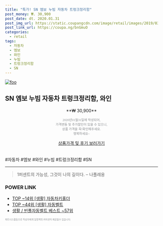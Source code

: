 ```yaml
--- 
title: "특가! SN 엠보 누빔 자동차 트렁크정리함" 
post_money: ₩. 30,900 
post_date: dt. 2020.01.31 
post_img_url: https://static.coupangcdn.com/image/retail/images/2019/03/28/19/4/6049823f-f59f-44ab-961e-5c0ae6932052.jpg 
post_link_url: https://coupa.ng/bnGmuO 
categories: 
  - retail 
tags: 
  - 자동차 
  - 엠보 
  - 와인 
  - 누빔 
  - 트렁크정리함 
  - SN 
--- 
```

[![foo](https://static.coupangcdn.com/image/retail/images/2019/03/28/19/4/6049823f-f59f-44ab-961e-5c0ae6932052.jpg)](https://coupa.ng/bnGmuO) 

## SN 엠보 누빔 자동차 트렁크정리함, 와인 
<p style="text-align: center;">**₩ 30,900**</p> 
<p style="text-align: center;"><span style="color: #898c8f; font-family: Georgia,Times,serif; font-size: 0.75em;">2020년01월31일에 작성되어, <br>가격변동 및 추가할인이 있을 수 있으니,<br> 상품 가격을 꼭!확인해주세요.<br>행복하세요~</span> 
</p>	 
<div markdown="0" style="text-align: center;"><a href="https://coupa.ng/bnGmuO" class="btn btn--success">상품가격 및 후기 보러가기</a></div> 
<br><br> 
  #자동차 #엠보 #와인 #누빔 #트렁크정리함 #SN 
<hr> 

> 1퍼센트의 가능성, 그것이 나의 길이다. – 나폴레옹 


### POWER LINK

* <a href="https://blog.naver.com/an0733/221790620801" target="_blank"> TOP ~14위 [생활] 자동차키홀더</a>
* <a href="https://blog.naver.com/an0733/221786127860" target="_blank"> TOP ~44위 [생활] 자동벨트</a>
* <a href="https://blog.naver.com/santokki14/221786122971" target="_blank">생활 / 빈폴자동벨트 베스트 ~57위</a>

<span style="color: #898c8f; font-family: Georgia,Times,serif; font-size: 0.55em;">파트너스활동으로 작성자에게 일정액의 커미션이 제공될수 있습니다.</span> 
